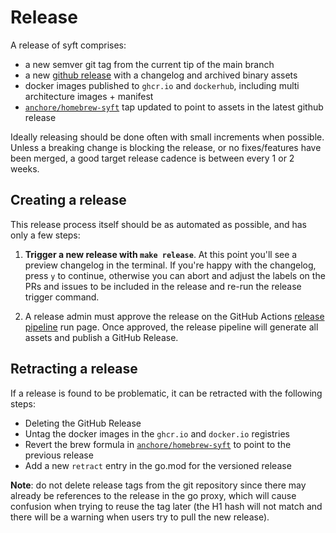 # Release

A release of syft comprises:
- a new semver git tag from the current tip of the main branch
- a new [github release](https://github.com/oligocybersecurity/syft/releases) with a changelog and archived binary assets
- docker images published to `ghcr.io` and `dockerhub`, including multi architecture images + manifest
- [`anchore/homebrew-syft`](https://github.com/anchore/homebrew-syft) tap updated to point to assets in the latest github release

Ideally releasing should be done often with small increments when possible. Unless a
breaking change is blocking the release, or no fixes/features have been merged, a good
target release cadence is between every 1 or 2 weeks.


## Creating a release

This release process itself should be as automated as possible, and has only a few steps:

1. **Trigger a new release with `make release`**. At this point you'll see a preview
  changelog in the terminal. If you're happy with the changelog, press `y` to continue, otherwise
  you can abort and adjust the labels on the PRs and issues to be included in the release and
  re-run the release trigger command.

1. A release admin must approve the release on the GitHub Actions [release pipeline](https://github.com/oligocybersecurity/syft/actions/workflows/release.yaml) run page.
   Once approved, the release pipeline will generate all assets and publish a GitHub Release.

   
## Retracting a release

If a release is found to be problematic, it can be retracted with the following steps:

- Deleting the GitHub Release
- Untag the docker images in the `ghcr.io` and `docker.io` registries
- Revert the brew formula in [`anchore/homebrew-syft`](https://github.com/anchore/homebrew-syft) to point to the previous release
- Add a new `retract` entry in the go.mod for the versioned release

**Note**: do not delete release tags from the git repository since there may already be references to the release
in the go proxy, which will cause confusion when trying to reuse the tag later (the H1 hash will not match and there
will be a warning when users try to pull the new release).

